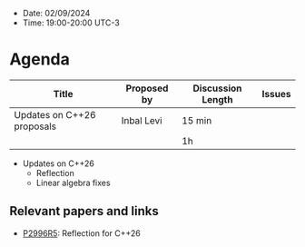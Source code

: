 * Date: 02/09/2024
* Time: 19:00-20:00 UTC-3

# Agenda

| Title | Proposed by | Discussion Length | Issues       |
|----------|-------------|-------------|----------------|
| Updates on C++26 proposals | Inbal Levi | 15 min  |
|           |   | 1h     |          |

* Updates on C++26
  * Reflection
  * Linear algebra fixes

## Relevant papers and links
   * [P2996R5](https://wg21.link/P2996R5): Reflection for C++26
